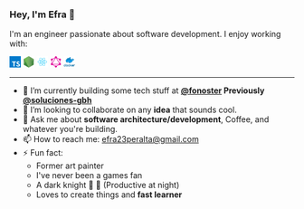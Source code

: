 ### Hey, I'm Efra 👋

I'm an engineer passionate about software development. I enjoy working with:

<code><img height="20" src="https://raw.githubusercontent.com/github/explore/80688e429a7d4ef2fca1e82350fe8e3517d3494d/topics/typescript/typescript.png"></code>
<code><img height="20" src="https://raw.githubusercontent.com/github/explore/80688e429a7d4ef2fca1e82350fe8e3517d3494d/topics/nodejs/nodejs.png"></code>
<code><img height="20" src="https://raw.githubusercontent.com/github/explore/80688e429a7d4ef2fca1e82350fe8e3517d3494d/topics/react/react.png"></code>
<code><img height="20" src="https://raw.githubusercontent.com/github/explore/5c058a388828bb5fde0bcafd4bc867b5bb3f26f3/topics/graphql/graphql.png"></code>
<code><img height="20" src="https://raw.githubusercontent.com/github/explore/5c058a388828bb5fde0bcafd4bc867b5bb3f26f3/topics/docker/docker.png"></code>

---

- 🔭 I’m currently building some tech stuff at __[@fonoster](https://fonoster.com) Previously [@soluciones-gbh](https://gbh.com.do)__
- 👯 I’m looking to collaborate on any __idea__ that sounds cool.
- 💬 Ask me about __software architecture/development__, Coffee, and whatever you're building.
- 📫 How to reach me: efra23peralta@gmail.com
- ⚡ Fun fact:
  - Former art painter
  - I've never been a games fan
  - A dark knight 🌚 🦇 (Productive at night)
  - Loves to create things and __fast learner__
